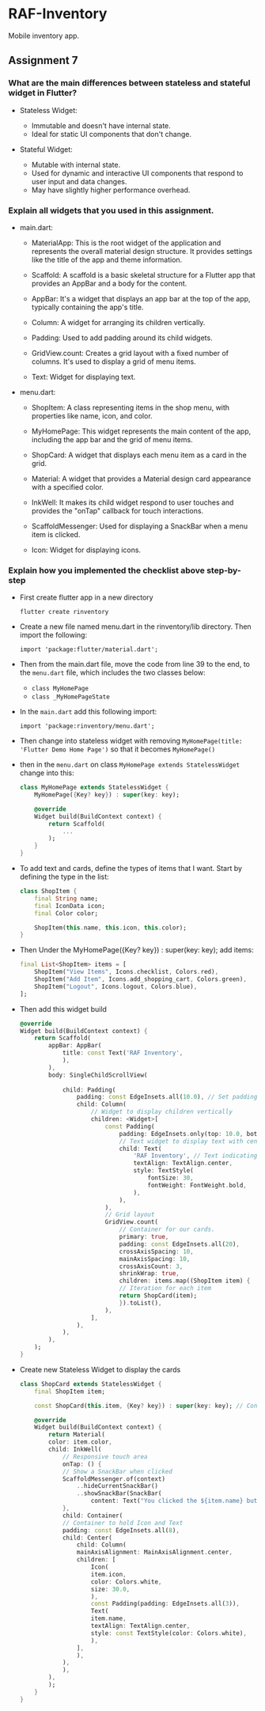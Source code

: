 # RAF-Inventory

Mobile inventory app.

## Assignment 7

### What are the main differences between stateless and stateful widget in Flutter?

- Stateless Widget:
    - Immutable and doesn't have internal state.
    - Ideal for static UI components that don't change.

- Stateful Widget:
    - Mutable with internal state.
    - Used for dynamic and interactive UI components that respond to user input and data changes.
    - May have slightly higher performance overhead.

### Explain all widgets that you used in this assignment.

- main.dart:

    - MaterialApp: This is the root widget of the application and represents the overall material design structure. It provides settings like the title of the app and theme information.

    - Scaffold: A scaffold is a basic skeletal structure for a Flutter app that provides an AppBar and a body for the content.

    - AppBar: It's a widget that displays an app bar at the top of the app, typically containing the app's title.

    - Column: A widget for arranging its children vertically.

    - Padding: Used to add padding around its child widgets.

    - GridView.count: Creates a grid layout with a fixed number of columns. It's used to display a grid of menu items.

    - Text: Widget for displaying text.

- menu.dart:

    - ShopItem: A class representing items in the shop menu, with properties like name, icon, and color.

    - MyHomePage: This widget represents the main content of the app, including the app bar and the grid of menu items.

    - ShopCard: A widget that displays each menu item as a card in the grid.

    - Material: A widget that provides a Material design card appearance with a specified color.

    - InkWell: It makes its child widget respond to user touches and provides the "onTap" callback for touch interactions.

    - ScaffoldMessenger: Used for displaying a SnackBar when a menu item is clicked.

    - Icon: Widget for displaying icons.

### Explain how you implemented the checklist above step-by-step

- First create flutter app in a new directory
    ```
    flutter create rinventory
    ```

- Create a new file named menu.dart in the rinventory/lib directory. Then import the following:
    ```
    import 'package:flutter/material.dart';
    ```

- Then from the main.dart file, move the code from line 39 to the end, to the `menu.dart` file, which includes the two classes below:
    - `class MyHomePage`
    - `class _MyHomePageState`

- In the `main.dart` add this following import:
    ```
    import 'package:rinventory/menu.dart';
    ```

- Then change into stateless widget with removing `MyHomePage(title: 'Flutter Demo Home Page')` so that it becomes `MyHomePage()`

- then in the `menu.dart` on class `MyHomePage extends StatelessWidget` change into this:
    ```dart
    class MyHomePage extends StatelessWidget {
        MyHomePage({Key? key}) : super(key: key);

        @override
        Widget build(BuildContext context) {
            return Scaffold(
                ...
            );
        }
    }
    ```

- To add text and cards, define the types of items that I want. Start by defining the type in the list:
    ```dart
    class ShopItem {
        final String name;
        final IconData icon;
        final Color color;

        ShopItem(this.name, this.icon, this.color);
    }
    ```

- Then Under the MyHomePage({Key? key}) : super(key: key); add items:
    ```dart
    final List<ShopItem> items = [
        ShopItem("View Items", Icons.checklist, Colors.red),
        ShopItem("Add Item", Icons.add_shopping_cart, Colors.green),
        ShopItem("Logout", Icons.logout, Colors.blue),
    ];
    ```

- Then add this widget build
    ```dart
    @override
    Widget build(BuildContext context) {
        return Scaffold(
            appBar: AppBar(
                title: const Text('RAF Inventory',
                ),
            ),
            body: SingleChildScrollView(
            
                child: Padding(
                    padding: const EdgeInsets.all(10.0), // Set padding for the page
                    child: Column(
                        // Widget to display children vertically
                        children: <Widget>[
                            const Padding(
                                padding: EdgeInsets.only(top: 10.0, bottom: 10.0),
                                // Text widget to display text with center alignment and appropriate style
                                child: Text(
                                    'RAF Inventory', // Text indicating the shop name
                                    textAlign: TextAlign.center,
                                    style: TextStyle(
                                        fontSize: 30,
                                        fontWeight: FontWeight.bold,
                                    ),
                                ),
                            ),
                            // Grid layout
                            GridView.count(
                                // Container for our cards.
                                primary: true,
                                padding: const EdgeInsets.all(20),
                                crossAxisSpacing: 10,
                                mainAxisSpacing: 10,
                                crossAxisCount: 3,
                                shrinkWrap: true,
                                children: items.map((ShopItem item) {
                                // Iteration for each item
                                return ShopCard(item);
                                }).toList(),
                            ),
                        ],
                    ),
                ),
            ),
        );
    }
    ```

- Create new Stateless Widget to display the cards
    ```dart
    class ShopCard extends StatelessWidget {
        final ShopItem item;

        const ShopCard(this.item, {Key? key}) : super(key: key); // Constructor

        @override
        Widget build(BuildContext context) {
            return Material(
            color: item.color,
            child: InkWell(
                // Responsive touch area
                onTap: () {
                // Show a SnackBar when clicked
                ScaffoldMessenger.of(context)
                    ..hideCurrentSnackBar()
                    ..showSnackBar(SnackBar(
                        content: Text("You clicked the ${item.name} button!")));
                },
                child: Container(
                // Container to hold Icon and Text
                padding: const EdgeInsets.all(8),
                child: Center(
                    child: Column(
                    mainAxisAlignment: MainAxisAlignment.center,
                    children: [
                        Icon(
                        item.icon,
                        color: Colors.white,
                        size: 30.0,
                        ),
                        const Padding(padding: EdgeInsets.all(3)),
                        Text(
                        item.name,
                        textAlign: TextAlign.center,
                        style: const TextStyle(color: Colors.white),
                        ),
                    ],
                    ),
                ),
                ),
            ),
            );
        }
    }
    ```